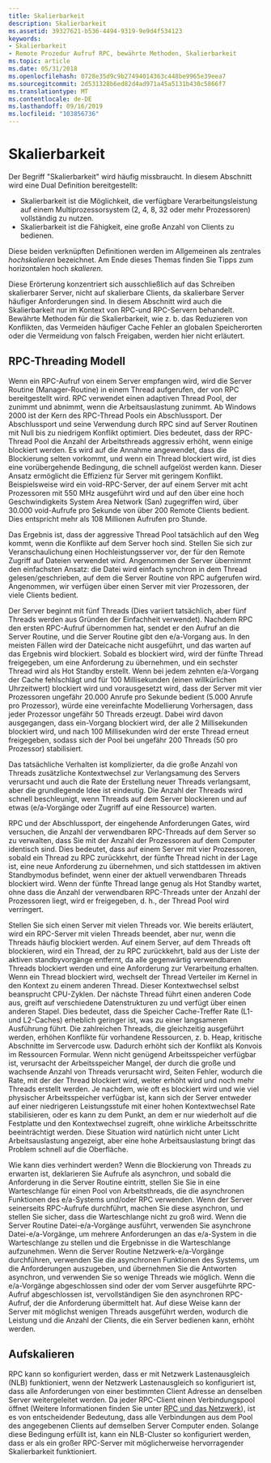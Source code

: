 ```yaml
---
title: Skalierbarkeit
description: Skalierbarkeit
ms.assetid: 39327621-b536-4494-9319-9e9d4f534123
keywords:
- Skalierbarkeit
- Remote Prozedur Aufruf RPC, bewährte Methoden, Skalierbarkeit
ms.topic: article
ms.date: 05/31/2018
ms.openlocfilehash: 0728e35d9c9b27494014363c448be9965e39eea7
ms.sourcegitcommit: 2d531328b6ed82d4ad971a45a5131b430c5866f7
ms.translationtype: MT
ms.contentlocale: de-DE
ms.lasthandoff: 09/16/2019
ms.locfileid: "103856736"
---
```

# <a name="scalability"></a>Skalierbarkeit

Der Begriff "Skalierbarkeit" wird häufig missbraucht. In diesem Abschnitt wird eine Dual Definition bereitgestellt:

-   Skalierbarkeit ist die Möglichkeit, die verfügbare Verarbeitungsleistung auf einem Multiprozessorsystem (2, 4, 8, 32 oder mehr Prozessoren) vollständig zu nutzen.
-   Skalierbarkeit ist die Fähigkeit, eine große Anzahl von Clients zu bedienen.

Diese beiden verknüpften Definitionen werden im Allgemeinen als zentrales *hochskalieren* bezeichnet. Am Ende dieses Themas finden Sie Tipps zum horizontalen hoch *skalieren*.

Diese Erörterung konzentriert sich ausschließlich auf das Schreiben skalierbarer Server, nicht auf skalierbare Clients, da skalierbare Server häufiger Anforderungen sind. In diesem Abschnitt wird auch die Skalierbarkeit nur im Kontext von RPC-und RPC-Servern behandelt. Bewährte Methoden für die Skalierbarkeit, wie z. b. das Reduzieren von Konflikten, das Vermeiden häufiger Cache Fehler an globalen Speicherorten oder die Vermeidung von falsch Freigaben, werden hier nicht erläutert.

## <a name="rpc-threading-model"></a>RPC-Threading Modell

Wenn ein RPC-Aufruf von einem Server empfangen wird, wird die Server Routine (Manager-Routine) in einem Thread aufgerufen, der von RPC bereitgestellt wird. RPC verwendet einen adaptiven Thread Pool, der zunimmt und abnimmt, wenn die Arbeitsauslastung zunimmt. Ab Windows 2000 ist der Kern des RPC-Thread Pools ein Abschlussport. Der Abschlussport und seine Verwendung durch RPC sind auf Server Routinen mit Null bis zu niedrigem Konflikt optimiert. Dies bedeutet, dass der RPC-Thread Pool die Anzahl der Arbeitsthreads aggressiv erhöht, wenn einige blockiert werden. Es wird auf die Annahme angewendet, dass die Blockierung selten vorkommt, und wenn ein Thread blockiert wird, ist dies eine vorübergehende Bedingung, die schnell aufgelöst werden kann. Dieser Ansatz ermöglicht die Effizienz für Server mit geringem Konflikt. Beispielsweise wird ein void-RPC-Server, der auf einem Server mit acht Prozessoren mit 550 MHz ausgeführt wird und auf den über eine hoch Geschwindigkeits System Area Network (San) zugegriffen wird, über 30.000 void-Aufrufe pro Sekunde von über 200 Remote Clients bedient. Dies entspricht mehr als 108 Millionen Aufrufen pro Stunde.

Das Ergebnis ist, dass der aggressive Thread Pool tatsächlich auf den Weg kommt, wenn die Konflikte auf dem Server hoch sind. Stellen Sie sich zur Veranschaulichung einen Hochleistungsserver vor, der für den Remote Zugriff auf Dateien verwendet wird. Angenommen der Server übernimmt den einfachsten Ansatz: die Datei wird einfach synchron in dem Thread gelesen/geschrieben, auf dem die Server Routine von RPC aufgerufen wird. Angenommen, wir verfügen über einen Server mit vier Prozessoren, der viele Clients bedient.

Der Server beginnt mit fünf Threads (Dies variiert tatsächlich, aber fünf Threads werden aus Gründen der Einfachheit verwendet). Nachdem RPC den ersten RPC-Aufruf übernommen hat, sendet er den Aufruf an die Server Routine, und die Server Routine gibt den e/a-Vorgang aus. In den meisten Fällen wird der Dateicache nicht ausgeführt, und das warten auf das Ergebnis wird blockiert. Sobald es blockiert wird, wird der fünfte Thread freigegeben, um eine Anforderung zu übernehmen, und ein sechster Thread wird als Hot Standby erstellt. Wenn bei jedem zehnten e/a-Vorgang der Cache fehlschlägt und für 100 Millisekunden (einen willkürlichen Uhrzeitwert) blockiert wird und vorausgesetzt wird, dass der Server mit vier Prozessoren ungefähr 20.000 Anrufe pro Sekunde bedient (5.000 Anrufe pro Prozessor), würde eine vereinfachte Modellierung Vorhersagen, dass jeder Prozessor ungefähr 50 Threads erzeugt. Dabei wird davon ausgegangen, dass ein-Vorgang blockiert wird, der alle 2 Millisekunden blockiert wird, und nach 100 Millisekunden wird der erste Thread erneut freigegeben, sodass sich der Pool bei ungefähr 200 Threads (50 pro Prozessor) stabilisiert.

Das tatsächliche Verhalten ist komplizierter, da die große Anzahl von Threads zusätzliche Kontextwechsel zur Verlangsamung des Servers verursacht und auch die Rate der Erstellung neuer Threads verlangsamt, aber die grundlegende Idee ist eindeutig. Die Anzahl der Threads wird schnell beschleunigt, wenn Threads auf dem Server blockieren und auf etwas (e/a-Vorgänge oder Zugriff auf eine Ressource) warten.

RPC und der Abschlussport, der eingehende Anforderungen Gates, wird versuchen, die Anzahl der verwendbaren RPC-Threads auf dem Server so zu verwalten, dass Sie mit der Anzahl der Prozessoren auf dem Computer identisch sind. Dies bedeutet, dass auf einem Server mit vier Prozessoren, sobald ein Thread zu RPC zurückkehrt, der fünfte Thread nicht in der Lage ist, eine neue Anforderung zu übernehmen, und sich stattdessen im aktiven Standbymodus befindet, wenn einer der aktuell verwendbaren Threads blockiert wird. Wenn der fünfte Thread lange genug als Hot Standby wartet, ohne dass die Anzahl der verwendbaren RPC-Threads unter der Anzahl der Prozessoren liegt, wird er freigegeben, d. h., der Thread Pool wird verringert.

Stellen Sie sich einen Server mit vielen Threads vor. Wie bereits erläutert, wird ein RPC-Server mit vielen Threads beendet, aber nur, wenn die Threads häufig blockiert werden. Auf einem Server, auf dem Threads oft blockieren, wird ein Thread, der zu RPC zurückkehrt, bald aus der Liste der aktiven standbyvorgänge entfernt, da alle gegenwärtig verwendbaren Threads blockiert werden und eine Anforderung zur Verarbeitung erhalten. Wenn ein Thread blockiert wird, wechselt der Thread Verteiler im Kernel in den Kontext zu einem anderen Thread. Dieser Kontextwechsel selbst beansprucht CPU-Zyklen. Der nächste Thread führt einen anderen Code aus, greift auf verschiedene Datenstrukturen zu und verfügt über einen anderen Stapel. Dies bedeutet, dass die Speicher Cache-Treffer Rate (L1-und L2-Caches) erheblich geringer ist, was zu einer langsameren Ausführung führt. Die zahlreichen Threads, die gleichzeitig ausgeführt werden, erhöhen Konflikte für vorhandene Ressourcen, z. b. Heap, kritische Abschnitte im Servercode usw. Dadurch erhöht sich der Konflikt als Konvois im Ressourcen Formular. Wenn nicht genügend Arbeitsspeicher verfügbar ist, verursacht der Arbeitsspeicher Mangel, der durch die große und wachsende Anzahl von Threads verursacht wird, Seiten Fehler, wodurch die Rate, mit der der Thread blockiert wird, weiter erhöht wird und noch mehr Threads erstellt werden. Je nachdem, wie oft es blockiert wird und wie viel physischer Arbeitsspeicher verfügbar ist, kann sich der Server entweder auf einer niedrigeren Leistungsstufe mit einer hohen Kontextwechsel Rate stabilisieren, oder es kann zu dem Punkt, an dem er nur wiederholt auf die Festplatte und den Kontextwechsel zugreift, ohne wirkliche Arbeitsschritte beeinträchtigt werden. Diese Situation wird natürlich nicht unter Licht Arbeitsauslastung angezeigt, aber eine hohe Arbeitsauslastung bringt das Problem schnell auf die Oberfläche.

Wie kann dies verhindert werden? Wenn die Blockierung von Threads zu erwarten ist, deklarieren Sie Aufrufe als asynchron, und sobald die Anforderung in die Server Routine eintritt, stellen Sie Sie in eine Warteschlange für einen Pool von Arbeitsthreads, die die asynchronen Funktionen des e/a-Systems und/oder RPC verwenden. Wenn der Server seinerseits RPC-Aufrufe durchführt, machen Sie diese asynchron, und stellen Sie sicher, dass die Warteschlange nicht zu groß wird. Wenn die Server Routine Datei-e/a-Vorgänge ausführt, verwenden Sie asynchrone Datei-e/a-Vorgänge, um mehrere Anforderungen an das e/a-System in die Warteschlange zu stellen und die Ergebnisse in die Warteschlange aufzunehmen. Wenn die Server Routine Netzwerk-e/a-Vorgänge durchführen, verwenden Sie die asynchronen Funktionen des Systems, um die Anforderungen auszugeben, und übernehmen Sie die Antworten asynchron, und verwenden Sie so wenige Threads wie möglich. Wenn die e/a-Vorgänge abgeschlossen sind oder der vom Server ausgeführte RPC-Aufruf abgeschlossen ist, vervollständigen Sie den asynchronen RPC-Aufruf, der die Anforderung übermittelt hat. Auf diese Weise kann der Server mit möglichst wenigen Threads ausgeführt werden, wodurch die Leistung und die Anzahl der Clients, die ein Server bedienen kann, erhöht werden.

## <a name="scale-out"></a>Aufskalieren

RPC kann so konfiguriert werden, dass er mit Netzwerk Lastenausgleich (NLB) funktioniert, wenn der Netzwerk Lastenausgleich so konfiguriert ist, dass alle Anforderungen von einer bestimmten Client Adresse an denselben Server weitergeleitet werden. Da jeder RPC-Client einen Verbindungspool öffnet (Weitere Informationen finden Sie unter [RPC und das Netzwerk](rpc-and-the-network.md)), ist es von entscheidender Bedeutung, dass alle Verbindungen aus dem Pool des angegebenen Clients auf demselben Server Computer enden. Solange diese Bedingung erfüllt ist, kann ein NLB-Cluster so konfiguriert werden, dass er als ein großer RPC-Server mit möglicherweise hervorragender Skalierbarkeit funktioniert.

 

 




